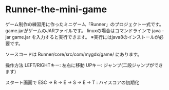 # Runner-the-mini-game
ゲーム制作の練習用に作ったミニゲーム「Runner」のプロジェクト一式です。
game.jarがゲームのJARファイルです。
linuxの場合はコマンドラインで java -jar game.jar を入力すると実行できます。
※実行にはjava8のインストールが必要です。

ソースコードは Runner/core/src/com/mygdx/game/ にあります。

操作方法
LEFT/RIGHTキー: 左右に移動
UPキー: ジャンプ(二段ジャンプができます)

スタート画面で ESC -> R -> E -> S -> E -> T : ハイスコアの初期化
